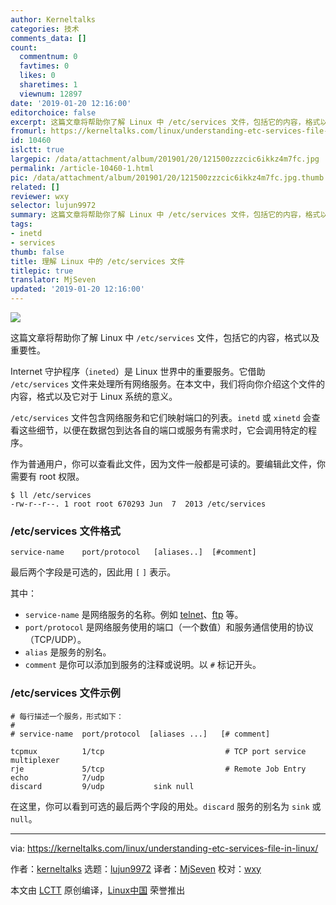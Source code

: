 ```yaml
---
author: Kerneltalks
categories: 技术
comments_data: []
count:
  commentnum: 0
  favtimes: 0
  likes: 0
  sharetimes: 1
  viewnum: 12897
date: '2019-01-20 12:16:00'
editorchoice: false
excerpt: 这篇文章将帮助你了解 Linux 中 /etc/services 文件，包括它的内容，格式以及重要性。
fromurl: https://kerneltalks.com/linux/understanding-etc-services-file-in-linux/
id: 10460
islctt: true
largepic: /data/attachment/album/201901/20/121500zzzcic6ikkz4m7fc.jpg
permalink: /article-10460-1.html
pic: /data/attachment/album/201901/20/121500zzzcic6ikkz4m7fc.jpg.thumb.jpg
related: []
reviewer: wxy
selector: lujun9972
summary: 这篇文章将帮助你了解 Linux 中 /etc/services 文件，包括它的内容，格式以及重要性。
tags:
- inetd
- services
thumb: false
title: 理解 Linux 中的 /etc/services 文件
titlepic: true
translator: MjSeven
updated: '2019-01-20 12:16:00'
---
```


![](/data/attachment/album/201901/20/121500zzzcic6ikkz4m7fc.jpg)


这篇文章将帮助你了解 Linux 中 `/etc/services` 文件，包括它的内容，格式以及重要性。


Internet 守护程序（`ineted`）是 Linux 世界中的重要服务。它借助 `/etc/services` 文件来处理所有网络服务。在本文中，我们将向你介绍这个文件的内容，格式以及它对于 Linux 系统的意义。


`/etc/services` 文件包含网络服务和它们映射端口的列表。`inetd` 或 `xinetd` 会查看这些细节，以便在数据包到达各自的端口或服务有需求时，它会调用特定的程序。


作为普通用户，你可以查看此文件，因为文件一般都是可读的。要编辑此文件，你需要有 root 权限。



```
$ ll /etc/services
-rw-r--r--. 1 root root 670293 Jun  7  2013 /etc/services
```

### /etc/services 文件格式



```
service-name    port/protocol   [aliases..]  [#comment]
```

最后两个字段是可选的，因此用 `[` `]` 表示。


其中：


* `service-name` 是网络服务的名称。例如 [telnet](https://kerneltalks.com/config/configure-telnet-server-linux/)、[ftp](https://kerneltalks.com/config/ftp-server-configuration-steps-rhel-6/) 等。
* `port/protocol` 是网络服务使用的端口（一个数值）和服务通信使用的协议（TCP/UDP）。
* `alias` 是服务的别名。
* `comment` 是你可以添加到服务的注释或说明。以 `#` 标记开头。


### /etc/services 文件示例



```
# 每行描述一个服务，形式如下：
#
# service-name  port/protocol  [aliases ...]   [# comment]

tcpmux          1/tcp                           # TCP port service multiplexer
rje             5/tcp                           # Remote Job Entry
echo            7/udp
discard         9/udp           sink null
```

在这里，你可以看到可选的最后两个字段的用处。`discard` 服务的别名为 `sink` 或 `null`。




---


via: <https://kerneltalks.com/linux/understanding-etc-services-file-in-linux/>


作者：[kerneltalks](https://kerneltalks.com) 选题：[lujun9972](https://github.com/lujun9972) 译者：[MjSeven](https://github.com/MjSeven) 校对：[wxy](https://github.com/wxy)


本文由 [LCTT](https://github.com/LCTT/TranslateProject) 原创编译，[Linux中国](https://linux.cn/) 荣誉推出